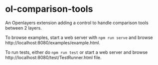 # ol-comparison-tools
An Openlayers extension adding a control to handle comparison tools between 2 layers.

To browse examples, start a web server with `npm run serve` and browse http://localhost:8080/examples/example.html.

To run tests, either do `npm run test` or start a web server and browse http://localhost:8080/test/TestRunner.html file.
